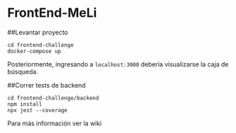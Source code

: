 # FrontEnd-MeLi

##Levantar proyecto

```
cd frontend-challenge
docker-compose up
```

Posteriormente, ingresando a `localhost:3000` debería visualizarse la caja de búsqueda.


##Correr tests de backend

```
cd frontend-challenge/backend
npm install
npx jest --coverage
```

Para más información ver la wiki